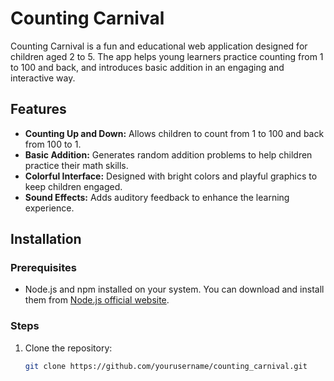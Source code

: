 # Counting Carnival

Counting Carnival is a fun and educational web application designed for children aged 2 to 5. The app helps young learners practice counting from 1 to 100 and back, and introduces basic addition in an engaging and interactive way.

## Features

- **Counting Up and Down:** Allows children to count from 1 to 100 and back from 100 to 1.
- **Basic Addition:** Generates random addition problems to help children practice their math skills.
- **Colorful Interface:** Designed with bright colors and playful graphics to keep children engaged.
- **Sound Effects:** Adds auditory feedback to enhance the learning experience.

## Installation

### Prerequisites

- Node.js and npm installed on your system. You can download and install them from [Node.js official website](https://nodejs.org/).

### Steps

1. Clone the repository:

   ```bash
   git clone https://github.com/yourusername/counting_carnival.git

